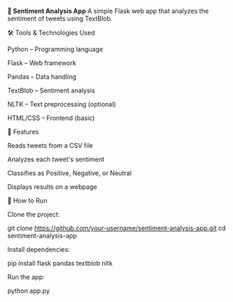 **🧠 Sentiment Analysis App**
A simple Flask web app that analyzes the sentiment of tweets using TextBlob.

🛠️ Tools & Technologies Used

Python – Programming language

Flask – Web framework

Pandas – Data handling

TextBlob – Sentiment analysis

NLTK – Text preprocessing (optional)

HTML/CSS – Frontend (basic)

📌 Features

Reads tweets from a CSV file

Analyzes each tweet's sentiment

Classifies as Positive, Negative, or Neutral

Displays results on a webpage

🚀 How to Run

Clone the project:

git clone https://github.com/your-username/sentiment-analysis-app.git
cd sentiment-analysis-app

Install dependencies:

pip install flask pandas textblob nltk

Run the app:

python app.py
